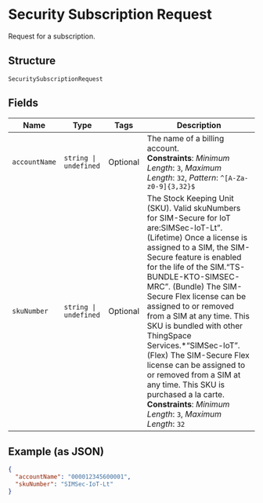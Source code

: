 
# Security Subscription Request

Request for a subscription.

## Structure

`SecuritySubscriptionRequest`

## Fields

| Name | Type | Tags | Description |
|  --- | --- | --- | --- |
| `accountName` | `string \| undefined` | Optional | The name of a billing account.<br>**Constraints**: *Minimum Length*: `3`, *Maximum Length*: `32`, *Pattern*: `^[A-Za-z0-9]{3,32}$` |
| `skuNumber` | `string \| undefined` | Optional | The Stock Keeping Unit (SKU). Valid skuNumbers for SIM-Secure for IoT are:SIMSec-IoT-Lt”. (Lifetime) Once a license is assigned to a SIM, the SIM-Secure feature is enabled for the life of the SIM.“TS-BUNDLE-KTO-SIMSEC-MRC”. (Bundle) The SIM-Secure Flex license can be assigned to or removed from a SIM at any time. This SKU is bundled with other ThingSpace Services.*“SIMSec-IoT”. (Flex) The SIM-Secure Flex license can be assigned to or removed from a SIM at any time. This SKU is purchased a la carte.<br>**Constraints**: *Minimum Length*: `3`, *Maximum Length*: `32` |

## Example (as JSON)

```json
{
  "accountName": "000012345600001",
  "skuNumber": "SIMSec-IoT-Lt"
}
```

